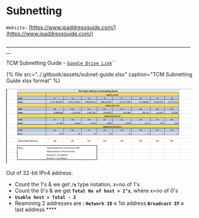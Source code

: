 # Subnetting

`Website:` [https://www.ipaddressguide.com/](https://www.ipaddressguide.com/)

\_\_\_\_\_\_\_\_\_\_\_\_\_\_\_\_\_\_\_\_\_\_\_\_\_\_\_\_\_\_\_\_\_\_\_\_\_\_\_\_\_\_\_\_\_\_\_\_\_\_\_\_\_\_\_\_\_\_\_\_\_\_\_\_\_\_\_\_\_\_\_\_\_\_\_\_\_\_\_\_

TCM Subnetting Guide - [`Google Drive Link`](https://drive.google.com/file/d/1ETKH31-E7G-7ntEOlWGZcDZWuukmeHFe/view)\`\`

{% file src="../.gitbook/assets/subnet-guide.xlsx" caption="TCM Subnetting Guide xlsx format" %}

![](../.gitbook/assets/subnetting-cheat-sheet.png)

Out of 32-bit IPv4 address:

* Count the 1's & we get **`/x`** type notation, x=no of 1's
* Count the 0's & we get **`Total No of host = 2^x`**, where x=no of 0's
* **`Usable host = Total - 2`**
* Reamining 2 addresses are **: `Network ID` =** 1st address  **`Broadcast IP` =** last address  ****

